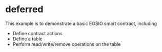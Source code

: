 # deferred

This example is to demonstrate a basic EOSIO smart contract, including

- Define contract actions
- Define a table
- Perform read/write/remove operations on the table
